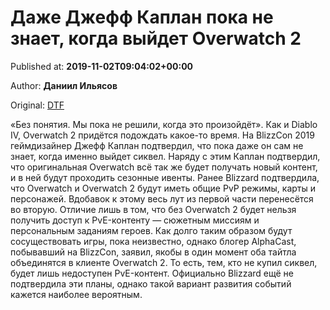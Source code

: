 
# Даже Джефф Каплан пока не знает, когда выйдет Overwatch 2

Published at: **2019-11-02T09:04:02+00:00**

Author: **Даниил Ильясов**

Original: [DTF](https://dtf.ru/gameindustry/79125-dazhe-dzheff-kaplan-poka-ne-znaet-kogda-vyydet-overwatch-2)

«Без понятия. Мы пока не решили, когда это произойдёт».
Как и Diablo IV, Overwatch 2 придётся подождать какое-то время. На BlizzCon 2019 геймдизайнер Джефф Каплан подтвердил, что пока даже он сам не знает, когда именно выйдет сиквел.
Наряду с этим Каплан подтвердил, что оригинальная Overwatch всё так же будет получать новый контент, и в ней будут проходить сезонные ивенты.
Ранее Blizzard подтвердила, что Overwatch и Overwatch 2 будут иметь общие PvP режимы, карты и персонажей. Вдобавок к этому весь лут из первой части перенесётся во вторую.
Отличие лишь в том, что без Overwatch 2 будет нельзя получить доступ к PvE-контенту — сюжетным миссиям и персональным заданиям героев.
Как долго таким образом будут сосуществовать игры, пока неизвестно, однако блогер AlphaCast, побывавший на BlizzCon, заявил, якобы в один момент оба тайтла объединятся в клиенте Overwatch 2. То есть, тем, кто не купил сиквел, будет лишь недоступен PvE-контент.
Официально Blizzard ещё не подтвердила эти планы, однако такой вариант развития событий кажется наиболее вероятным.
